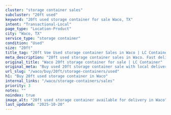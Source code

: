 ```yaml
---
cluster: "storage container sales"
subcluster: "20ft used"
keyword: "20ft used storage container for sale Waco, TX"
intent: "Transactional-Local"
page_type: "Location-Product"
city: "Waco, TX"
service_type: "storage container"
condition: "Used"
size: "20ft"
title_tag: "20ft Voe Used storage container Sales in Waco | LC Container"
meta_description: "20ft used storage container sales in Waco. Fast delivery, competitive pricing. Serving storage containers area. Quote ID: TU0. Call (214) 524-4168 for your free quote today."
original_title: "Waco 20ft storage container for sale | LC Container"
original_meta: "Buy used 20ft storage container sale with local delivery in Waco, TX. LC Container — local Since 2003. Request a fast quote today."
url_slug: "/waco/buy/20ft/storage-containers/used"
h1: "Buy 20ft used storage container in Waco"
internal_links: "/waco/storage-containers/sales"
priority: 3
notes: ""
noindex: true
image_alt: "20ft used storage container available for delivery in Waco"
last_updated: "2025-10-20"
---
```


<!-- TODO: Add unique city/inventory copy, images, and internal links here. -->
